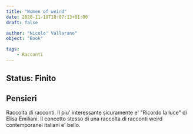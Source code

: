 ```yaml
---
title: "Women of weird"
date: 2020-11-19T18:07:13+01:00
draft: false

author: "Nicolo' Vallarano"
object: "Book"

tags:
    - Racconti 
---
```


## Status: Finito

## Pensieri
Raccolta di racconti. Il piu' interessante sicuramente e' "Ricordo la luce" di Elisa Emiliani.
Il concetto stesso di una raccolta di racconti weird contemporanei italiani e' bello.

